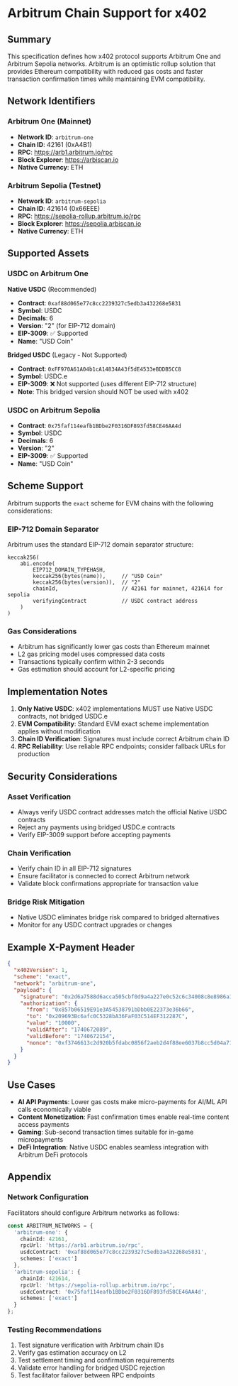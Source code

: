 # Arbitrum Chain Support for x402

## Summary

This specification defines how x402 protocol supports Arbitrum One and Arbitrum Sepolia networks. Arbitrum is an optimistic rollup solution that provides Ethereum compatibility with reduced gas costs and faster transaction confirmation times while maintaining EVM compatibility.

## Network Identifiers

### Arbitrum One (Mainnet)
- **Network ID**: `arbitrum-one`
- **Chain ID**: 42161 (0xA4B1)
- **RPC**: https://arb1.arbitrum.io/rpc
- **Block Explorer**: https://arbiscan.io
- **Native Currency**: ETH

### Arbitrum Sepolia (Testnet)
- **Network ID**: `arbitrum-sepolia` 
- **Chain ID**: 421614 (0x66EEE)
- **RPC**: https://sepolia-rollup.arbitrum.io/rpc
- **Block Explorer**: https://sepolia.arbiscan.io
- **Native Currency**: ETH

## Supported Assets

### USDC on Arbitrum One

**Native USDC** (Recommended)
- **Contract**: `0xaf88d065e77c8cc2239327c5edb3a432268e5831`
- **Symbol**: USDC
- **Decimals**: 6
- **Version**: "2" (for EIP-712 domain)
- **EIP-3009**: ✅ Supported
- **Name**: "USD Coin"

**Bridged USDC** (Legacy - Not Supported)
- **Contract**: `0xFF970A61A04b1cA14834A43f5dE4533eBDDB5CC8`
- **Symbol**: USDC.e  
- **EIP-3009**: ❌ Not supported (uses different EIP-712 structure)
- **Note**: This bridged version should NOT be used with x402

### USDC on Arbitrum Sepolia
- **Contract**: `0x75faf114eafb1BDbe2F0316DF893fd58CE46AA4d`
- **Symbol**: USDC
- **Decimals**: 6
- **Version**: "2"
- **EIP-3009**: ✅ Supported
- **Name**: "USD Coin"

## Scheme Support

Arbitrum supports the `exact` scheme for EVM chains with the following considerations:

### EIP-712 Domain Separator

Arbitrum uses the standard EIP-712 domain separator structure:

```solidity
keccak256(
    abi.encode(
        EIP712_DOMAIN_TYPEHASH,
        keccak256(bytes(name)),     // "USD Coin"
        keccak256(bytes(version)),  // "2"  
        chainId,                    // 42161 for mainnet, 421614 for sepolia
        verifyingContract           // USDC contract address
    )
)
```

### Gas Considerations

- Arbitrum has significantly lower gas costs than Ethereum mainnet
- L2 gas pricing model uses compressed data costs
- Transactions typically confirm within 2-3 seconds
- Gas estimation should account for L2-specific pricing

## Implementation Notes

1. **Only Native USDC**: x402 implementations MUST use Native USDC contracts, not bridged USDC.e
2. **EVM Compatibility**: Standard EVM exact scheme implementation applies without modification
3. **Chain ID Verification**: Signatures must include correct Arbitrum chain ID
4. **RPC Reliability**: Use reliable RPC endpoints; consider fallback URLs for production

## Security Considerations

### Asset Verification
- Always verify USDC contract addresses match the official Native USDC contracts
- Reject any payments using bridged USDC.e contracts
- Verify EIP-3009 support before accepting payments

### Chain Verification  
- Verify chain ID in all EIP-712 signatures
- Ensure facilitator is connected to correct Arbitrum network
- Validate block confirmations appropriate for transaction value

### Bridge Risk Mitigation
- Native USDC eliminates bridge risk compared to bridged alternatives
- Monitor for any USDC contract upgrades or changes

## Example X-Payment Header

```json
{
  "x402Version": 1,
  "scheme": "exact", 
  "network": "arbitrum-one",
  "payload": {
    "signature": "0x2d6a7588d6acca505cbf0d9a4a227e0c52c6c34008c8e8986a1283259764173608a2ce6496642e377d6da8dbbf5836e9bd15092f9ecab05ded3d6293af148b571c",
    "authorization": {
      "from": "0x857b06519E91e3A54538791bDbb0E22373e36b66",
      "to": "0x209693Bc6afc0C5328bA36FaF03C514EF312287C", 
      "value": "10000",
      "validAfter": "1740672089",
      "validBefore": "1740672154",
      "nonce": "0xf3746613c2d920b5fdabc0856f2aeb2d4f88ee6037b8cc5d04a71a4462f13480"
    }
  }
}
```

## Use Cases

- **AI API Payments**: Lower gas costs make micro-payments for AI/ML API calls economically viable
- **Content Monetization**: Fast confirmation times enable real-time content access payments  
- **Gaming**: Sub-second transaction times suitable for in-game micropayments
- **DeFi Integration**: Native USDC enables seamless integration with Arbitrum DeFi protocols

## Appendix

### Network Configuration

Facilitators should configure Arbitrum networks as follows:

```typescript
const ARBITRUM_NETWORKS = {
  'arbitrum-one': {
    chainId: 42161,
    rpcUrl: 'https://arb1.arbitrum.io/rpc',
    usdcContract: '0xaf88d065e77c8cc2239327c5edb3a432268e5831',
    schemes: ['exact']
  },
  'arbitrum-sepolia': {
    chainId: 421614, 
    rpcUrl: 'https://sepolia-rollup.arbitrum.io/rpc',
    usdcContract: '0x75faf114eafb1BDbe2F0316DF893fd58CE46AA4d',
    schemes: ['exact']
  }
};
```

### Testing Recommendations

1. Test signature verification with Arbitrum chain IDs
2. Verify gas estimation accuracy on L2  
3. Test settlement timing and confirmation requirements
4. Validate error handling for bridged USDC rejection
5. Test facilitator failover between RPC endpoints